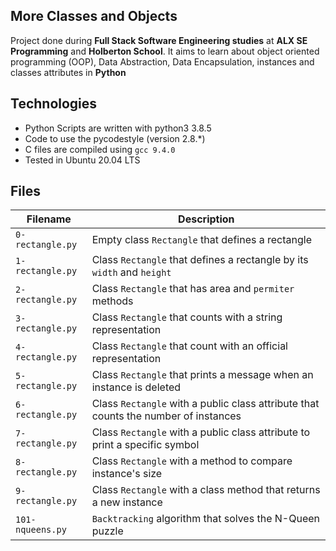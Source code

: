 More Classes and Objects
---

Project done during **Full Stack Software Engineering studies** at **ALX SE Programming** and  **Holberton School**. It aims to learn about object oriented programming (OOP), Data Abstraction, Data Encapsulation, instances and classes attributes in **Python**

Technologies
---
* Python Scripts are written with python3 3.8.5
* Code to use the pycodestyle (version 2.8.*)
* C files are compiled using `gcc 9.4.0`
* Tested in Ubuntu 20.04 LTS

Files
---
**Filename**                      |**Description**
----------------------------------|------------------------------
`0-rectangle.py`                  | Empty class `Rectangle` that defines a rectangle
`1-rectangle.py`                  |Class `Rectangle` that defines a rectangle by its `width` and `height`
`2-rectangle.py`                  | Class `Rectangle` that has area and `permiter` methods
`3-rectangle.py`                  | Class `Rectangle` that counts with a string representation
`4-rectangle.py`                  | Class `Rectangle` that count with an official representation
`5-rectangle.py`                  | Class `Rectangle` that prints a message when an instance is deleted
`6-rectangle.py`                  | Class `Rectangle` with a public class attribute that counts the number of instances
`7-rectangle.py`                  | Class `Rectangle` with a public class attribute to print a specific symbol
`8-rectangle.py`                  | Class `Rectangle` with a method to compare instance's size
`9-rectangle.py`                  | Class `Rectangle` with a class method that returns a new instance
`101-nqueens.py`                  | `Backtracking` algorithm that solves the N-Queen puzzle

